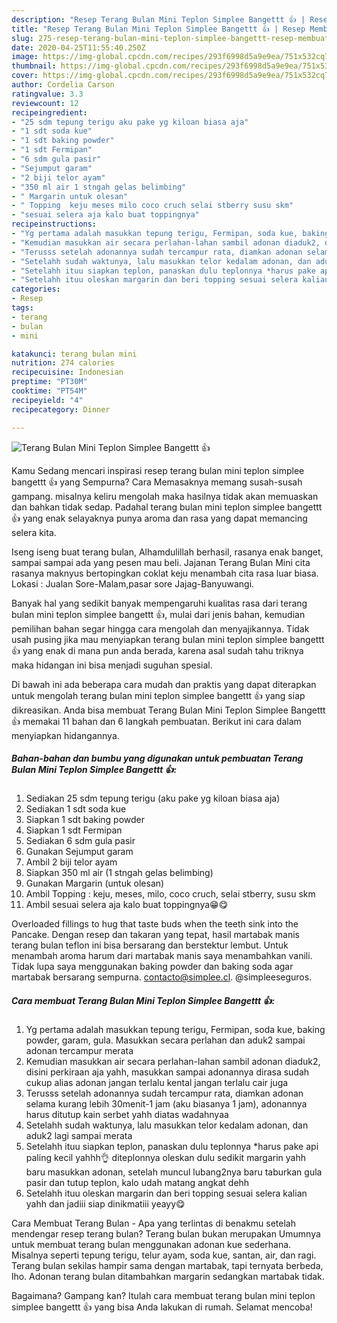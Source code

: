 ```yaml
---
description: "Resep Terang Bulan Mini Teplon Simplee Bangettt 👍 | Resep Membuat Terang Bulan Mini Teplon Simplee Bangettt 👍 Yang Enak Dan Mudah"
title: "Resep Terang Bulan Mini Teplon Simplee Bangettt 👍 | Resep Membuat Terang Bulan Mini Teplon Simplee Bangettt 👍 Yang Enak Dan Mudah"
slug: 275-resep-terang-bulan-mini-teplon-simplee-bangettt-resep-membuat-terang-bulan-mini-teplon-simplee-bangettt-yang-enak-dan-mudah
date: 2020-04-25T11:55:40.250Z
image: https://img-global.cpcdn.com/recipes/293f6998d5a9e9ea/751x532cq70/terang-bulan-mini-teplon-simplee-bangettt-👍-foto-resep-utama.jpg
thumbnail: https://img-global.cpcdn.com/recipes/293f6998d5a9e9ea/751x532cq70/terang-bulan-mini-teplon-simplee-bangettt-👍-foto-resep-utama.jpg
cover: https://img-global.cpcdn.com/recipes/293f6998d5a9e9ea/751x532cq70/terang-bulan-mini-teplon-simplee-bangettt-👍-foto-resep-utama.jpg
author: Cordelia Carson
ratingvalue: 3.3
reviewcount: 12
recipeingredient:
- "25 sdm tepung terigu aku pake yg kiloan biasa aja"
- "1 sdt soda kue"
- "1 sdt baking powder"
- "1 sdt Fermipan"
- "6 sdm gula pasir"
- "Sejumput garam"
- "2 biji telor ayam"
- "350 ml air 1 stngah gelas belimbing"
- " Margarin untuk olesan"
- " Topping  keju meses milo coco cruch selai stberry susu skm"
- "sesuai selera aja kalo buat toppingnya"
recipeinstructions:
- "Yg pertama adalah masukkan tepung terigu, Fermipan, soda kue, baking powder, garam, gula. Masukkan secara perlahan dan aduk2 sampai adonan tercampur merata"
- "Kemudian masukkan air secara perlahan-lahan sambil adonan diaduk2, disini perkiraan aja yahh, masukkan sampai adonannya dirasa sudah cukup alias adonan jangan terlalu kental jangan terlalu cair juga"
- "Terusss setelah adonannya sudah tercampur rata, diamkan adonan selama kurang lebih 30menit-1 jam (aku biasanya 1 jam), adonannya harus ditutup kain serbet yahh diatas wadahnyaa"
- "Setelahh sudah waktunya, lalu masukkan telor kedalam adonan, dan aduk2 lagi sampai merata"
- "Setelahh ituu siapkan teplon, panaskan dulu teplonnya *harus pake api paling kecil yahhh👌 diteplonnya oleskan dulu sedikit margarin yahh baru masukkan adonan, setelah muncul lubang2nya baru taburkan gula pasir dan tutup teplon, kalo udah matang angkat dehh"
- "Setelahh ituu oleskan margarin dan beri topping sesuai selera kalian yahh dan jadiii siap dinikmatiii yeayy😋"
categories:
- Resep
tags:
- terang
- bulan
- mini

katakunci: terang bulan mini 
nutrition: 274 calories
recipecuisine: Indonesian
preptime: "PT30M"
cooktime: "PT54M"
recipeyield: "4"
recipecategory: Dinner

---
```



![Terang Bulan Mini Teplon Simplee Bangettt 👍](https://img-global.cpcdn.com/recipes/293f6998d5a9e9ea/751x532cq70/terang-bulan-mini-teplon-simplee-bangettt-👍-foto-resep-utama.jpg)

Kamu Sedang mencari inspirasi resep terang bulan mini teplon simplee bangettt 👍 yang Sempurna? Cara Memasaknya memang susah-susah gampang. misalnya keliru mengolah maka hasilnya tidak akan memuaskan dan bahkan tidak sedap. Padahal terang bulan mini teplon simplee bangettt 👍 yang enak selayaknya punya aroma dan rasa yang dapat memancing selera kita.

Iseng iseng buat terang bulan, Alhamdulillah berhasil, rasanya enak banget, sampai sampai ada yang pesen mau beli. Jajanan Terang Bulan Mini cita rasanya maknyus bertopingkan coklat keju menambah cita rasa luar biasa. Lokasi : Jualan Sore-Malam,pasar sore Jajag-Banyuwangi.

Banyak hal yang sedikit banyak mempengaruhi kualitas rasa dari terang bulan mini teplon simplee bangettt 👍, mulai dari jenis bahan, kemudian pemilihan bahan segar hingga cara mengolah dan menyajikannya. Tidak usah pusing jika mau menyiapkan terang bulan mini teplon simplee bangettt 👍 yang enak di mana pun anda berada, karena asal sudah tahu triknya maka hidangan ini bisa menjadi suguhan spesial.


Di bawah ini ada beberapa cara mudah dan praktis yang dapat diterapkan untuk mengolah terang bulan mini teplon simplee bangettt 👍 yang siap dikreasikan. Anda bisa membuat Terang Bulan Mini Teplon Simplee Bangettt 👍 memakai 11 bahan dan 6 langkah pembuatan. Berikut ini cara dalam menyiapkan hidangannya.

<!--inarticleads1-->

##### Bahan-bahan dan bumbu yang digunakan untuk pembuatan Terang Bulan Mini Teplon Simplee Bangettt 👍:

1. Sediakan 25 sdm tepung terigu (aku pake yg kiloan biasa aja)
1. Sediakan 1 sdt soda kue
1. Siapkan 1 sdt baking powder
1. Siapkan 1 sdt Fermipan
1. Sediakan 6 sdm gula pasir
1. Gunakan Sejumput garam
1. Ambil 2 biji telor ayam
1. Siapkan 350 ml air (1 stngah gelas belimbing)
1. Gunakan  Margarin (untuk olesan)
1. Ambil  Topping : keju, meses, milo, coco cruch, selai stberry, susu skm
1. Ambil sesuai selera aja kalo buat toppingnya😁😋


Overloaded fillings to hug that taste buds when the teeth sink into the Pancake. Dengan resep dan takaran yang tepat, hasil martabak manis terang bulan teflon ini bisa bersarang dan berstektur lembut. Untuk menambah aroma harum dari martabak manis saya menambahkan vanili. Tidak lupa saya menggunakan baking powder dan baking soda agar martabak bersarang sempurna. contacto@simplee.cl. @simpleeseguros. 

<!--inarticleads2-->

##### Cara membuat Terang Bulan Mini Teplon Simplee Bangettt 👍:

1. Yg pertama adalah masukkan tepung terigu, Fermipan, soda kue, baking powder, garam, gula. Masukkan secara perlahan dan aduk2 sampai adonan tercampur merata
1. Kemudian masukkan air secara perlahan-lahan sambil adonan diaduk2, disini perkiraan aja yahh, masukkan sampai adonannya dirasa sudah cukup alias adonan jangan terlalu kental jangan terlalu cair juga
1. Terusss setelah adonannya sudah tercampur rata, diamkan adonan selama kurang lebih 30menit-1 jam (aku biasanya 1 jam), adonannya harus ditutup kain serbet yahh diatas wadahnyaa
1. Setelahh sudah waktunya, lalu masukkan telor kedalam adonan, dan aduk2 lagi sampai merata
1. Setelahh ituu siapkan teplon, panaskan dulu teplonnya *harus pake api paling kecil yahhh👌 diteplonnya oleskan dulu sedikit margarin yahh baru masukkan adonan, setelah muncul lubang2nya baru taburkan gula pasir dan tutup teplon, kalo udah matang angkat dehh
1. Setelahh ituu oleskan margarin dan beri topping sesuai selera kalian yahh dan jadiii siap dinikmatiii yeayy😋


Cara Membuat Terang Bulan - Apa yang terlintas di benakmu setelah mendengar resep terang bulan? Terang bulan bukan merupakan Umumnya untuk membuat terang bulan menggunakan adonan kue sederhana. Misalnya seperti tepung terigu, telur ayam, soda kue, santan, air, dan ragi. Terang bulan sekilas hampir sama dengan martabak, tapi ternyata berbeda, lho. Adonan terang bulan ditambahkan margarin sedangkan martabak tidak. 

Bagaimana? Gampang kan? Itulah cara membuat terang bulan mini teplon simplee bangettt 👍 yang bisa Anda lakukan di rumah. Selamat mencoba!
